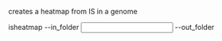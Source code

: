 creates a heatmap from IS in a genome

isheatmap --in_folder <input folder includes files> --out_folder <output file will be created in>